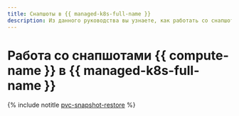 ```yaml
---
title: Снапшоты в {{ managed-k8s-full-name }}
description: Из данного руководства вы узнаете, как работать со снапшотами в {{ managed-k8s-name }}.
---
```


# Работа со снапшотами {{ compute-name }} в {{ managed-k8s-full-name }}

{% include notitle [pvc-snapshot-restore](../../_tutorials/k8s/pvc-snapshot-restore.md) %}